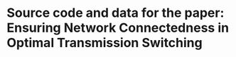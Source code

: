 # Source code and data for the paper: Ensuring Network Connectedness in Optimal Transmission Switching